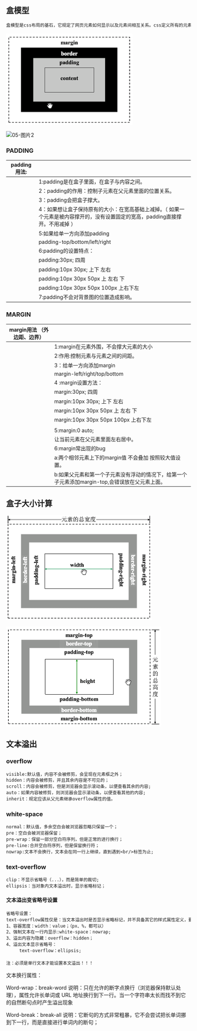 ## 盒模型

```txt
盒模型是css布局的基石，它规定了网页元素如何显示以及元素间相互关系。css定义所有的元素都可以拥有像盒子一样的外形和平面空间。即都包含内容区、补白（填充）、边框、边界(外边距)这就是盒模型。
```

![](img\05-图片1.png)



![05-图片2](G:\第二阶段\md\第一阶段\img\05-图片2.png)



### PADDING

| padding用法: |                                                              |
| :----------: | :----------------------------------------------------------- |
|              | 1:padding是在盒子里面，在盒子与内容之间。                    |
|              | 2：padding的作用：控制子元素在父元素里面的位置关系。         |
|              | 3：padding会把盒子撑大。                                     |
|              | 4：如果想让盒子保持原有的大小：在宽高基础上减掉。（ 如果一个元素是被内容撑开的，没有设置固定的宽高，padding直接撑开。不用减掉 ） |
|              | 5:如果给单一方向添加padding                                  |
|              | padding-top/bottom/left/right                                |
|              | 6:padding的设置特点：                                        |
|              | padding:30px;    四周                                        |
|              | padding:10px 30px;     上下     左右                         |
|              | padding:10px 30px 50px    上   左右    下                    |
|              | padding:10px 30px 50px 100px     上右下左                    |
|              | 7:padding不会对背景图的位置造成影响。                        |

### MARGIN

| margin用法    （外边距、边界） |                                                              |
| ------------------------------ | ------------------------------------------------------------ |
|                                | 1:margin在元素外围，不会撑大元素的大小                       |
|                                | 2:作用:控制元素与元素之间的间距。                            |
|                                | 3：给单一方向添加margin                                      |
|                                | margin-left/right/top/bottom                                 |
|                                | 4 :margin设置方法：                                          |
|                                | margin:30px;    四周                                         |
|                                | margin:10px 30px;     上下     左右                          |
|                                | margin:10px 30px 50px    上   左右    下                     |
|                                | margin:10px 30px 50px 100px     上右下左                     |
|                                |                                                              |
|                                | 5:margin:0 auto;                                             |
|                                | 让当前元素在父元素里面左右居中。                             |
|                                | 6:margin常出现的bug                                          |
|                                | a:两个相邻元素上下的margin值 不会叠加 按照较大值设置。       |
|                                | b:如果父元素和第一个子元素没有浮动的情况下，给第一个子元素添加margin-top,会错误放在父元素上面。 |



## 盒子大小计算

![](img\05-图片3.png)

![](img\05-图片4.png)



## 文本溢出

### overflow

```txt
visible:默认值，内容不会被修剪，会呈现在元素框之外；
hidden：内容会被修剪，并且其余内容是不可见的；
scroll：内容会被修剪，但是浏览器会显示滚动条，以便查看其余的内容;
auto：如果内容被修剪，则浏览器会显示滚动条，以便查看其他的内容;
inherit：规定应该从父元素继承overflow属性的值。
```



### white-space

```txt
normal：默认值，多余空白会被浏览器忽略只保留一个；
pre：空白会被浏览器保留；
pre-wrap：保留一部分空白符序列，但是正常的进行换行；
pre-line:合并空白符序列，但是保留换行符；
nowrap:文本不会换行，文本会在同一行上继续，直到遇到<br/>标签为止;
```



### text-overflow

```txt
clip：不显示省略号（...），而是简单的裁切;
ellipsis：当对象内文本溢出时，显示省略标记；
```





#### 文本溢出变省略号设置

```txt
省略号设置：
text-overflow属性仅是：当文本溢出时是否显示省略标记，并不具备其它的样式属性定义，要实现溢出时产生省略号的效果还需定义：
1、容器宽度：width：value；（px、%，都可以）
2、强制文本在一行内显示:white-space：nowrap;
3、溢出内容为隐藏：overflow：hidden；
4、溢出文本显示省略号：
     text-overflow：ellipsis;
                        
注：必须是单行文本才能设置本文溢出！！！
```





 文本换行属性：

 Word-wrap：break-word  说明：只在允许的断字点换行（浏览器保持默认处理），属性允许长单词或 URL 地址换行到下一行。当一个字符串太长而找不到它的自然断句点时产生溢出现象



Word-break：break-all   说明：它断句的方式非常粗暴，它不会尝试把长单词挪到下一行，而是直接进行单词内的断句；

 